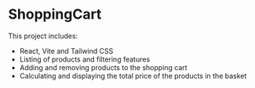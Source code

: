 # ShoppingCart

This project includes:

- React, Vite and Tailwind CSS
- Listing of products and filtering features
- Adding and removing products to the shopping cart
- Calculating and displaying the total price of the products in the basket
